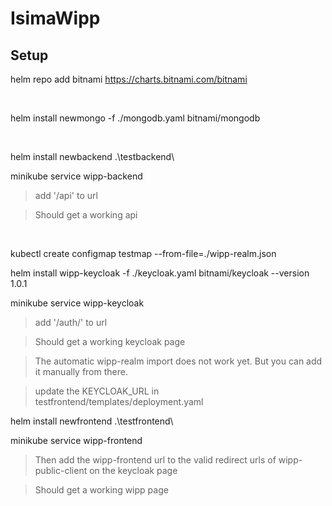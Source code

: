 # IsimaWipp

## Setup

helm repo add bitnami https://charts.bitnami.com/bitnami

<br/>

helm install newmongo -f ./mongodb.yaml bitnami/mongodb

<br/>

helm install newbackend .\testbackend\

minikube service wipp-backend

>add '/api' to url

>Should get a working api

<br/>

kubectl create configmap testmap --from-file=./wipp-realm.json

helm install wipp-keycloak -f ./keycloak.yaml bitnami/keycloak --version 1.0.1

minikube service wipp-keycloak

>add '/auth/' to url

>Should get a working keycloak page

>The automatic wipp-realm import does not work yet. But you can add it manually from there.

>update the KEYCLOAK_URL in testfrontend/templates/deployment.yaml

helm install newfrontend .\testfrontend\

minikube service wipp-frontend

>Then add the wipp-frontend url to the valid redirect urls of wipp-public-client on the keycloak page

>Should get a working wipp page
